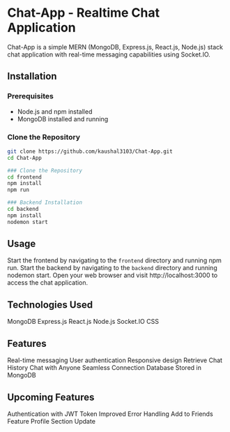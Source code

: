 # Chat-App - Realtime Chat Application

Chat-App is a simple MERN (MongoDB, Express.js, React.js, Node.js) stack chat application with real-time messaging capabilities using Socket.IO.

## Installation

### Prerequisites
- Node.js and npm installed
- MongoDB installed and running

### Clone the Repository
```bash
git clone https://github.com/kaushal3103/Chat-App.git
cd Chat-App

### Clone the Repository
cd frontend
npm install
npm run

### Backend Installation
cd backend
npm install
nodemon start
```
## Usage
Start the frontend by navigating to the `frontend` directory and running npm run.
Start the backend by navigating to the `backend` directory and running nodemon start.
Open your web browser and visit http://localhost:3000 to access the chat application.

## Technologies Used
MongoDB
Express.js
React.js
Node.js
Socket.IO
CSS

## Features
Real-time messaging
User authentication
Responsive design
Retrieve Chat History
Chat with Anyone
Seamless Connection
Database Stored in MongoDB

## Upcoming Features
Authentication with JWT Token
Improved Error Handling
Add to Friends Feature
Profile Section Update

